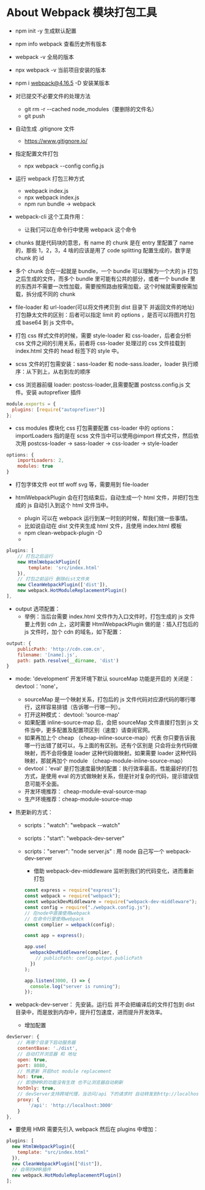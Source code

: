 # About Webpack 模块打包工具

- npm init -y 生成默认配置
- npm info webpack 查看历史所有版本
- webpack -v 全局的版本
- npx webpack -v 当前项目安装的版本
- npm i webpack@4.16.5 -D 安装某版本
- 对已提交不必要文件的处理方法

  - git rm -r --cached node_modules（要删除的文件名）
  - git push

- 自动生成 .gitignore 文件

  - https://www.gitignore.io/

- 指定配置文件打包

  - npx webpack --config config.js

- 运行 webpack 打包三种方式

  - webpack index.js
  - npx webpack index.js
  - npm run bundle -> webpack

- webpack-cli 这个工具作用：

  - 让我们可以在命令行中使用 webpack 这个命令

- chunks 就是代码块的意思，有 name 的 chunk 是在 entry 里配置了 name 的，那些 1，2，3，4 啥的应该是用了 code splitting 配置生成的，数字是 chunk 的 id

- 多个 chunk 合在一起就是 bundle，一个 bundle 可以理解为一个大的 js 打包之后生成的文件，而多个 bundle 里可能有公共的部分，或者一个 bundle 里的东西并不需要一次性加载，需要按照路由按需加载，这个时候就需要按需加载，拆分成不同的 chunk

- file-loader 和 url-loader(可以将文件拷贝到 dist 目录下 并返回文件的地址) 打包静太文件的区别：后者可以指定 limit 的 options ，是否可以将图片打包成 base64 到 js 文件中。

- 打包 css 样式文件的时候，需要 style-loader 和 css-loader，后者会分析 css 文件之间的引用关系，前者将 css-loader 处理过的 css 文件挂载到 index.html 文件的 head 标签下的 style 中。

- scss 文件的打包需安装：sass-loader 和 node-sass.loader，loader 执行顺序：从下到上，从右到左的顺序

- css 浏览器前缀 loader: postcss-loader,且需要配置 postcss.config.js 文件。安装 autoprefixer 插件

```javascript
module.exports = {
  plugins: [require("autoprefixer")]
};
```

- css modules 模块化 css 打包需要配置 css-loader 中的 options：importLoaders 指的是在 scss 文件当中可以使用@import 样式文件，然后依次用 postcss-loader -> sass-loader -> css-loader -> style-loader

```javascript
options: {
    importLoaders: 2,
    modules: true
}
```

- 打包字体文件 eot ttf woff svg 等，需要用到 file-loader

- htmlWebpackPlugin 会在打包结束后，自动生成一个 html 文件，并把打包生成的 js 自动引入到这个 html 文件当中。
  - plugin 可以在 webpack 运行到某一时刻的时候，帮我们做一些事情。
  - 比如说自动在 dist 文件夹生成 html 文件，且使用 index.html 模板
  - npm clean-webpack-plugin -D
  -

```javascript
plugins: [
    // 打包之后运行
    new HtmlWebpackPlugin({
        template: 'src/index.html'
    }),
    // 打包之前运行 删除dist文件夹
    new CleanWebpackPlugin(['dist']),
    new webpack.HotModuleReplacementPlugin()
],
```

- output 选项配置：
  - 举例：当后台需要 index.html 文件作为入口文件时，打包生成的 js 文件要上传到 cdn 上，这时需要 HtmlWebpackPlugin 做的是：插入打包后的 js 文件时，加个 cdn 的域名，如下配置：

```javascript
output: {
    publicPath: 'http://cdn.com.cn',
    filename: '[name].js',
    path: path.resolve(__dirname, 'dist')
}
```

- mode: 'development' 开发环境下默认 sourceMap 功能是开启的 关闭是： devtool：'none'，
  - sourceMap 是一个映射关系，打包后的 js 文件代码对应源代码的哪行哪行，这样容易排错（告诉哪一行哪一列）。
  - 打开这种模式： devtool: 'source-map'
  - 如果配置 inline-source-map 后，会把 sourceMap 文件直接打包到 js 文件当中，更多配置及配置项区别（速度）请查阅官网。
  - 如果再加上个 cheap （cheap-inline-source-map）代表 你只要告诉我哪一行出错了就可以，与上面的有区别。还有个区别是 只会将业务代码做映射，而不会将像是 loader 这种代码做映射。如果需要 loader 这种代码映射，那就再加个 module （cheap-module-inline-source-map）
  - devtool：'eval' 是打包速度最快的配置：执行效率最高，性能最好的打包方式，是使用 eval 的方式做映射关系，但是针对复杂的代码，提示错误信息可能不全面。
  - 开发环境推荐： cheap-module-eval-source-map
  - 生产环境推荐：cheap-module-source-map
- 热更新的方式：

  - scripts："watch": "webpack --watch"
  - scripts："start": "webpack-dev-server"
  - scripts："server": "node server.js" : 用 node 自己写一个 webpack-dev-server

    - 借助 webpack-dev-middleware 监听到我们的代码变化，进而重新打包

    ```javascript
    const express = require("express");
    const webpack = require("webpack");
    const webpackDevMiddleware = require("webpack-dev-middleware");
    const config = require("./webpack.config.js");
    // 在node中直接使用webpack
    // 在命令行里使用webpack
    const complier = webpack(config);

    const app = express();

    app.use(
      webpackDevMiddleware(complier, {
        // publicPath: config.output.publicPath
      })
    );

    app.listen(3000, () => {
      console.log("server is running");
    });
    ```

- webpack-dev-server： 先安装。运行后 并不会把编译后的文件打包到 dist 目录中，而是放到内存中，提升打包速度，进而提升开发效率。

  - 增加配置

```javascript
devServer: {
    // 再哪个目录下启动服务器
    contentBase: './dist',
    // 自动打开浏览器 和 地址
    open: true,
    port: 8080,
    // 热更新 开启hot module replacement
    hot: true,
    // 即使HMR的功能没有生效 也不让浏览器自动刷新
    hotOnly: true,
    // devServer支持跨域代理，当访问/api 下的请求时 自动转发到http://localhost:3000
    proxy: {
        '/api': 'http://localhost:3000'
    }
},
```

- 要使用 HMR 需要先引入 webpack 然后在 plugins 中增加：

```javascript
plugins: [
  new HtmlWebpackPlugin({
    template: "src/index.html"
  }),
  new CleanWebpackPlugin(["dist"]),
  // 自带的HMR插件
  new webpack.HotModuleReplacementPlugin()
];
```
